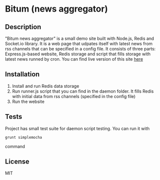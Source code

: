 Bitum (news aggregator)
====================

Description
-
"Bitum news aggregator" is a small demo site built with Node.js, Redis and 
Socket.io library. It is a web page that udpates itself with latest news from
rss channels that can be specified in a config file.
It consists of three parts: Express.js-based website, Redis storage and
script that fills storage with latest news runned by cron.
You can find live version of this site [here](http://bitum.ivanbokii.com)

Installation
-
1. Install and run Redis data storage
2. Run runner.js script that you can find in the daemon folder. It fills
   Redis with initial data from rss channels (specified in the config file)
3. Run the website

Tests
-
Project has small test suite for daemon script testing. You can run it with 
```
grunt simplemocha
```
command

License
-
MIT
